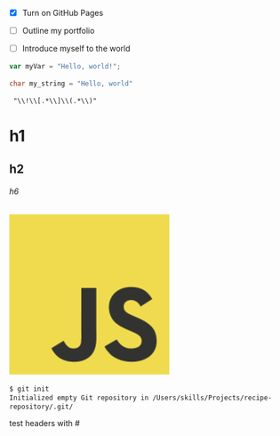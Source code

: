 - [x] Turn on GitHub Pages
- [ ] Outline my portfolio
- [ ] Introduce myself to the world


``` javascript
var myVar = "Hello, world!";
```
``` c
char my_string = "Hello, world"
```
```regexp
 "\\!\\[.*\\]\\(.*\\)"
```
# h1
## h2
###### h6


![JavaScript](https://github.com/github/explore/blob/main/topics/javascript/javascript.png?raw=true)
```
$ git init
Initialized empty Git repository in /Users/skills/Projects/recipe-repository/.git/
```

<!--
# h1
## h2
###### h6


![JavaScript](https://github.com/github/explore/blob/main/topics/javascript/javascript.png?raw=true)
<img src="https://github.com/github/explore/blob/main/topics/javascript/javascript.png?raw=true" width="32px">
-->


test headers with #
